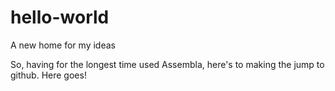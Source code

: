 # hello-world
A new home for my ideas

So, having for the longest time used Assembla, here's to making the jump to github. Here goes!
